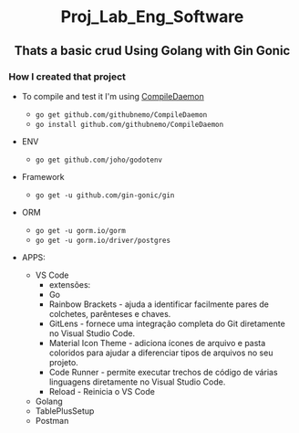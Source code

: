 # <center>**Proj_Lab_Eng_Software**

## <center>**Thats a basic crud Using Golang with Gin Gonic**

### How I created that project
*  To compile and test it I'm using  [CompileDaemon](https://github.com/githubnemo/CompileDaemon)
   * ```go get github.com/githubnemo/CompileDaemon```
   * ```go install github.com/githubnemo/CompileDaemon```
* ENV
  * ```go get github.com/joho/godotenv```
* Framework
  * ```go get -u github.com/gin-gonic/gin```
* ORM
  * ```go get -u gorm.io/gorm```
  * ```go get -u gorm.io/driver/postgres```

* APPS:
  * VS Code
    * extensões:
    * Go
    * Rainbow Brackets - ajuda a identificar facilmente pares de colchetes, parênteses e chaves.
    * GitLens - fornece uma integração completa do Git diretamente no Visual Studio Code.
    * Material Icon Theme - adiciona ícones de arquivo e pasta coloridos para ajudar a diferenciar tipos de arquivos no seu projeto.
    * Code Runner - permite executar trechos de código de várias linguagens diretamente no Visual Studio Code.
    * Reload - Reinicia o VS Code
  * Golang
  * TablePlusSetup
  * Postman
